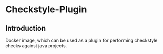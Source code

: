 # Checkstyle-Plugin

## Introduction

Docker image, which can be used as a plugin for performing checkstyle checks against java projects.